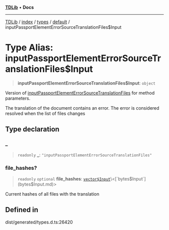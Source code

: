 [**TDLib**](../../../../../../README.md) • **Docs**

***

[TDLib](../../../../../../modules.md) / [index](../../../../../README.md) / [types](../../../README.md) / [default](../README.md) / inputPassportElementErrorSourceTranslationFiles$Input

# Type Alias: inputPassportElementErrorSourceTranslationFiles$Input

> **inputPassportElementErrorSourceTranslationFiles$Input**: `object`

Version of [inputPassportElementErrorSourceTranslationFiles](inputPassportElementErrorSourceTranslationFiles.md) for method parameters.

The translation of the document contains an error. The error is considered resolved when the list of files changes

## Type declaration

### \_

> `readonly` **\_**: `"inputPassportElementErrorSourceTranslationFiles"`

### file\_hashes?

> `readonly` `optional` **file\_hashes**: [`vector$Input`](vector$Input.md)\<[`bytes$Input`](bytes$Input.md)\>

Current hashes of all files with the translation

## Defined in

dist/generated/types.d.ts:26420
